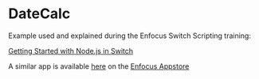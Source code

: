 # DateCalc
Example used and explained during the Enfocus Switch Scripting training:

[Getting Started with Node.js in Switch](https://learning.enfocus.com/course/view.php?id=304)

A similar app is available [here](https://www.enfocus.com/en/appstore/product/date-calculator) on the [Enfocus Appstore](https://www.enfocus.com/en/appstore/overview)
